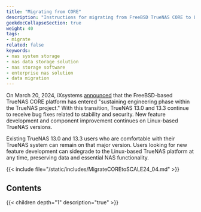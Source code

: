 ```yaml
---
title: "Migrating from CORE"
description: "Instructions for migrating from FreeBSD TrueNAS CORE to Linux-based TrueNAS versions."
geekdocCollapseSection: true
weight: 40
tags:
- migrate
related: false
keywords:
- nas system storage
- nas data storage solution
- nas storage software
- enterprise nas solution
- data migration
---
```


On March 20, 2024, iXsystems [announced](https://www.truenas.com/blog/truenas-core-13-3-plans/) that the FreeBSD-based TrueNAS CORE platform has entered "sustaining engineering phase within the TrueNAS project."
With this transition, TrueNAS 13.0 and 13.3 continue to receive bug fixes related to stability and security.
New feature development and component improvement continues on Linux-based TrueNAS versions.

Existing TrueNAS 13.0 and 13.3 users who are comfortable with their TrueNAS system can remain on that major version.
Users looking for new feature development can sidegrade to the Linux-based TrueNAS platform at any time, preserving data and essential NAS functionality.

{{< include file="/static/includes/MigrateCOREtoSCALE24_04.md" >}}

<div class="noprint">

## Contents

{{< children depth="1" description="true" >}}

</div>
